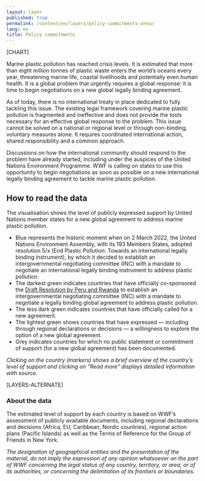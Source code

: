 ```yaml
---
layout: layer
published: true
permalink: /content/en/layers/policy-commitments-area/
lang: en
title: Policy commitments
---
```


[CHART]

Marine plastic pollution has reached crisis levels. It is estimated that more than eight million tonnes of plastic waste enters the world’s oceans every year, threatening marine life, coastal livelihoods and potentially even human health. It is a global problem that urgently requires a global response: it is time to begin negotiations on a new global legally binding agreement.

As of today, there is no international treaty in place dedicated to fully tackling this issue. The existing legal framework covering marine plastic pollution is fragmented and ineffective and does not provide the tools necessary for an effective global response to the problem. This issue cannot be solved on a national or regional level or through non-binding, voluntary measures alone. It requires coordinated international action, shared responsibility and a common approach.

Discussions on how the international community should respond to the problem have already started, including under the auspices of the United Nations Environment Programme. WWF is calling on states to use this opportunity to begin negotiations as soon as possible on a new international legally binding agreement to tackle marine plastic pollution.

## How to read the data

The visualisation shows the level of publicly expressed support by United Nations member states for a new global agreement to address marine plastic pollution.

* Blue represents the historic moment when on 2 March 2022, the United Nations Environment Assembly, with its 193 Members States, adopted resolution 5/x (End Plastic Pollution: Towards an international legally binding instrument), by which it decided to establish an intergovernmental negotiating committee (INC) with a mandate to negotiate an international legally binding instrument to address plastic pollution.
* The darkest green indicates countries that have officially co-sponsored the [Draft Resolution by Peru and Rwanda](https://wedocs.unep.org/bitstream/handle/20.500.11822/37395/UNEA5.2%20Global_Agreement_Explanatory%20note%20and%20Resolution%2027%20October.pdf?sequence=1&isAllowed=y) to establish an intergovernmental negotiating committee (INC) with a mandate to negotiate a legally binding global agreement to address plastic pollution.
* The less dark green indicates countries that have officially called for a new agreement.
* The lightest green shows countries that have expressed — including through regional declarations or decisions — a willingness to explore the option of a new global agreement.
* Grey indicates countries for which no public statement or commitment of support (for a new global agreement) has been documented.

_Clicking on the country (markers) shows a brief overview of the country’s level of support and clicking on “Read more” displays detailed information with source._

[LAYERS-ALTERNATE]

### About the data

The estimated level of support by each country is based on WWF’s assessment of publicly available documents, including regional declarations and decisions (Africa, EU, Caribbean, Nordic countries), regional action plans (Pacific Islands) as well as the Terms of Reference for the Group of Friends in New York.

_The designation of geographical entities and the presentation of the material, do not imply the expression of any opinion whatsoever on the part of WWF concerning the legal status of any country, territory, or area, or of its authorities, or concerning the delimitation of its frontiers or boundaries._
